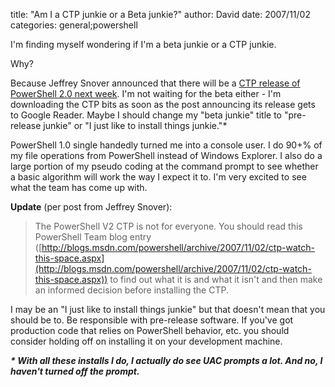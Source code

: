 
title: "Am I a CTP junkie or a Beta junkie?"
author: David
date: 2007/11/02
categories: general;powershell

I'm finding myself wondering if I'm a beta junkie or a CTP junkie. 

Why? 

Because Jeffrey Snover announced that there will be a [CTP release of PowerShell 2.0 next week](http://blogs.msdn.com/powershell/archive/2007/11/02/ctp-ctp-beta.aspx). I'm not waiting for the beta either - I'm downloading the CTP bits as soon as the post announcing its release gets to Google Reader. Maybe I should change my "beta junkie" title to "pre-release junkie" or "I just like to install things junkie."\*

PowerShell 1.0 single handedly turned me into a console user. I do 90+% of my file operations from PowerShell instead of Windows Explorer. I also do a large portion of my pseudo coding at the command prompt to see whether a basic algorithm will work the way I expect it to. I'm very excited to see what the team has come up with. 

**Update** (per post from Jeffrey Snover): 

> The PowerShell V2 CTP is not for everyone. You should read this PowerShell Team blog entry ([http://blogs.msdn.com/powershell/archive/2007/11/02/ctp-watch-this-space.aspx](http://blogs.msdn.com/powershell/archive/2007/11/02/ctp-watch-this-space.aspx)) to find out what it is and what it isn't and then make an informed decision before installing the CTP.

I may be an "I just like to install things junkie" but that doesn't mean that you should be to. Be responsible with pre-release software. If you've got production code that relies on PowerShell behavior, etc. you should consider holding off on installing it on your development machine. 

___* With all these installs I do, I actually do see UAC prompts a lot. And no, I haven't turned off the prompt.___

